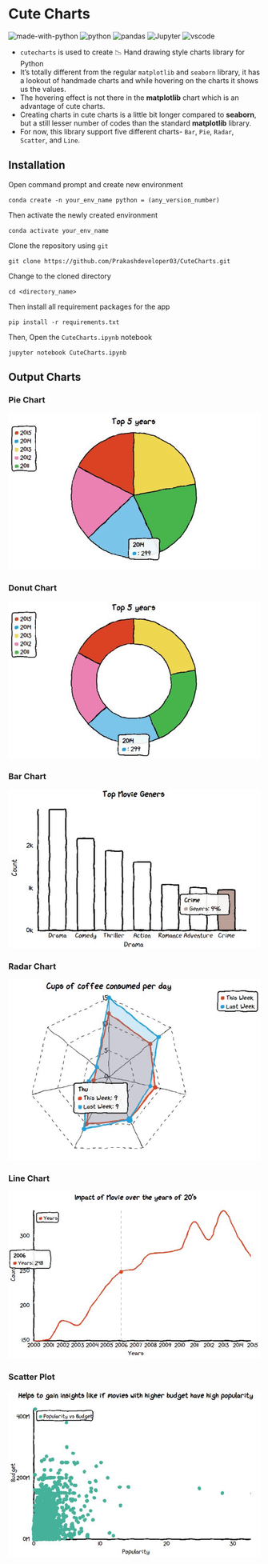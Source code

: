# Cute Charts
![made-with-python](https://img.shields.io/badge/Made%20with-Python-1f425f.svg)
![python](https://img.shields.io/badge/Python-0078D4?logo=python&logoColor=white)
![pandas](https://img.shields.io/badge/Pandas-2C2D72?logo=pandas&logoColor=white)
![Jupyter](https://img.shields.io/badge/Jupyterlab-F37626?logo=Jupyter&logoColor=white)
![vscode](https://img.shields.io/badge/Visual_Studio_Code-0078D4?logo=visual%20studio%20code&logoColor=white)

- `cutecharts` is used to create 📉 Hand drawing style charts library for Python
- It’s totally different from the regular `matplotlib` and `seaborn` library, it has a lookout of handmade charts and while hovering on the charts it shows us the values.
- The hovering effect is not there in the __matplotlib__ chart which is an advantage of cute charts.
- Creating charts in cute charts is a little bit longer compared to __seaborn__, but a still lesser number of codes than the standard __matplotlib__ library.
- For now, this library support five different charts- `Bar`, `Pie`, `Radar`, `Scatter`, and `Line`.

## Installation
Open command prompt and create new environment
```
conda create -n your_env_name python = (any_version_number)
```
Then activate the newly created environment
```
conda activate your_env_name
```
Clone the repository using `git`
```
git clone https://github.com/Prakashdeveloper03/CuteCharts.git
```
Change to the cloned directory
```
cd <directory_name>
```
Then install all requirement packages for the app
```
pip install -r requirements.txt
```
Then, Open the `CuteCharts.ipynb` notebook
```
jupyter notebook CuteCharts.ipynb
```

## Output Charts

### Pie Chart
!["Pie Chart"](images/Pie.gif)

### Donut Chart
!["donut chart"](images/donut.gif)

### Bar Chart
!["Bar Chart"](images/bar.gif)

### Radar Chart
!["Radar Chart"](images/radar.gif)

### Line Chart
!["Line Chart"](images/line.gif)

### Scatter Plot
!["Scatter Plot"](images/scatter.gif)
